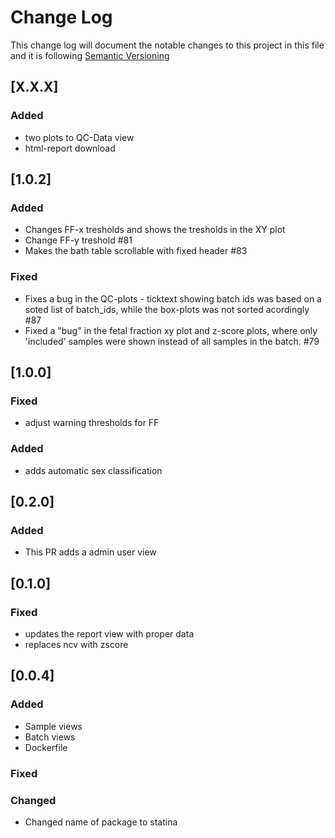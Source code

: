 # Change Log

This change log will document the notable changes to this project in this file and it is following [Semantic Versioning](https://semver.org/)

## [X.X.X]

### Added
- two plots to QC-Data view
- html-report download



## [1.0.2]

### Added
- Changes FF-x tresholds and shows the tresholds in the XY plot
- Change FF-y treshold #81 
- Makes the bath table scrollable with fixed header #83 

### Fixed
- Fixes a bug in the QC-plots - ticktext showing batch ids was based on a soted list of batch_ids, while the box-plots was not sorted acordingly #87
- Fixed a "bug" in the fetal fraction xy plot and z-score plots, where only 'included' samples were shown instead of all samples in the batch.  #79 

## [1.0.0]

### Fixed
- adjust warning thresholds for FF

### Added
- adds automatic sex classification


## [0.2.0]

### Added
- This PR adds a admin user view


## [0.1.0]

### Fixed
- updates the report view with proper data
- replaces ncv with zscore

## [0.0.4]

### Added
- Sample views
- Batch views
- Dockerfile

### Fixed

### Changed
- Changed name of package to statina
